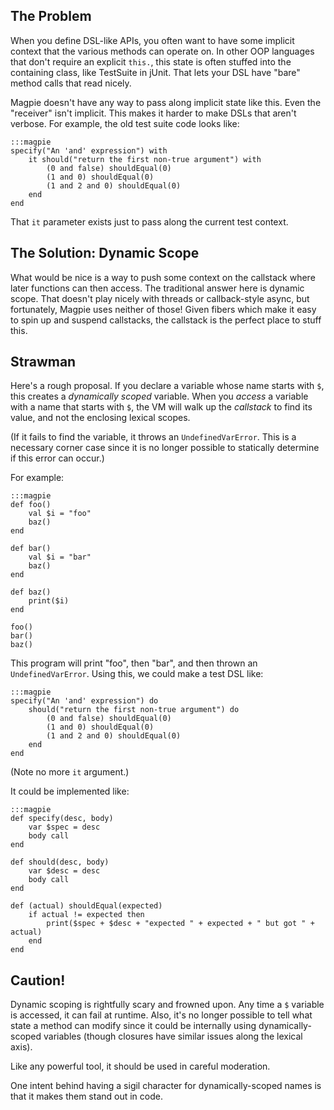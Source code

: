 ## The Problem

When you define DSL-like APIs, you often want to have some implicit context
that the various methods can operate on. In other OOP languages that don't
require an explicit `this.`, this state is often stuffed into the containing
class, like TestSuite in jUnit. That lets your DSL have "bare" method calls
that read nicely.

Magpie doesn't have any way to pass along implicit state like this. Even the
"receiver" isn't implicit. This makes it harder to make DSLs that aren't
verbose. For example, the old test suite code looks like:

    :::magpie
    specify("An 'and' expression") with
        it should("return the first non-true argument") with
            (0 and false) shouldEqual(0)
            (1 and 0) shouldEqual(0)
            (1 and 2 and 0) shouldEqual(0)
        end
    end

That `it` parameter exists just to pass along the current test context.

## The Solution: Dynamic Scope

What would be nice is a way to push some context on the callstack where later
functions can then access. The traditional answer here is dynamic scope. That
doesn't play nicely with threads or callback-style async, but fortunately,
Magpie uses neither of those! Given fibers which make it easy to spin up and
suspend callstacks, the callstack is the perfect place to stuff this.

## Strawman

Here's a rough proposal. If you declare a variable whose name starts with `$`,
this creates a *dynamically scoped* variable. When you *access* a variable
with a name that starts with `$`, the VM will walk up the *callstack* to find
its value, and not the enclosing lexical scopes.

(If it fails to find the variable, it throws an `UndefinedVarError`. This is
a necessary corner case since it is no longer possible to statically determine
if this error can occur.)

For example:

    :::magpie
    def foo()
        val $i = "foo"
        baz()
    end

    def bar()
        val $i = "bar"
        baz()
    end

    def baz()
        print($i)
    end

    foo()
    bar()
    baz()

This program will print "foo", then "bar", and then thrown an
`UndefinedVarError`. Using this, we could make a test DSL like:

    :::magpie
    specify("An 'and' expression") do
        should("return the first non-true argument") do
            (0 and false) shouldEqual(0)
            (1 and 0) shouldEqual(0)
            (1 and 2 and 0) shouldEqual(0)
        end
    end

(Note no more `it` argument.)

It could be implemented like:

    :::magpie
    def specify(desc, body)
        var $spec = desc
        body call
    end

    def should(desc, body)
        var $desc = desc
        body call
    end

    def (actual) shouldEqual(expected)
        if actual != expected then
            print($spec + $desc + "expected " + expected + " but got " + actual)
        end
    end

## Caution!

Dynamic scoping is rightfully scary and frowned upon. Any time a `$` variable
is accessed, it can fail at runtime. Also, it's no longer possible to tell what
state a method can modify since it could be internally using dynamically-scoped
variables (though closures have similar issues along the lexical axis).

Like any powerful tool, it should be used in careful moderation.

One intent behind having a sigil character for dynamically-scoped names is that
it makes them stand out in code.
